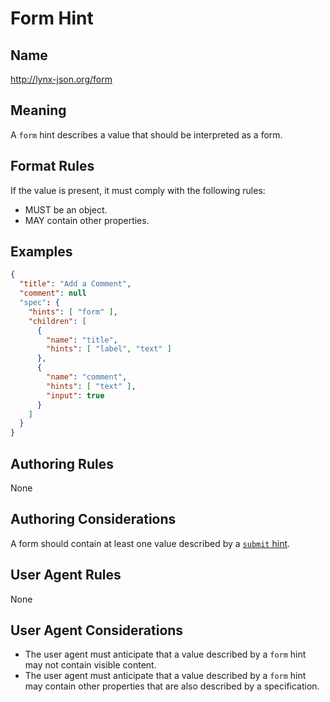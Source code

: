 # Form Hint

## Name

http://lynx-json.org/form

## Meaning

A `form` hint describes a value that should be interpreted as a form.

## Format Rules

If the value is present, it must comply with the following rules:

- MUST be an object.
- MAY contain other properties.

## Examples

```json
{
  "title": "Add a Comment",
  "comment": null
  "spec": {
    "hints": [ "form" ],
    "children": [
      {
        "name": "title",
        "hints": [ "label", "text" ]
      },
      {
        "name": "comment",
        "hints": [ "text" ],
        "input": true
      }
    ]
  }
}
```

## Authoring Rules

None

## Authoring Considerations

A form should contain at least one value described by a [`submit` hint](#submit-hint).

## User Agent Rules

None

## User Agent Considerations

- The user agent must anticipate that a value described by a `form` hint may not contain visible content.
- The user agent must anticipate that a value described by a `form` hint may contain other properties that are also described by a specification.
